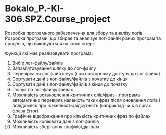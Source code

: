 # Bokalo_P.-KI-306.SPZ.Course_project
Розробка програмного забезпечення для збору та аналізу логів. Розробка програми, що збирає та аналізує лог-файли різних програм та процесів, що виконуються на комп'ютері


Функції які має реалізовувати програма:
1) Вибір лог-файлу/файлів
2) Запам'ятовування шляху до лог-файлу
3) Перевірка чи лог файл існує (при повторному доступу до лог файла)
4) Сортувати дані з лог-файлу/файлів з початку до кінця
5) Сортувати дані з лог-файлу/файлів з кінця до початку
6) Пошук по лог-файлу/файлах
7) Можливість встановлення критичних слів/фраз - програма автоматично перевіряє наявність таких фраз після оновлення логів і повідомляє про їх наявність/відсутність (наприклад чи є в логах фраза Error)
8) Графічне відображення про кількість критичних фраз по файлах
9) Можливість копіювати дані з лог-файлів 
10) Можливість зберігання графіків/діаграм 
